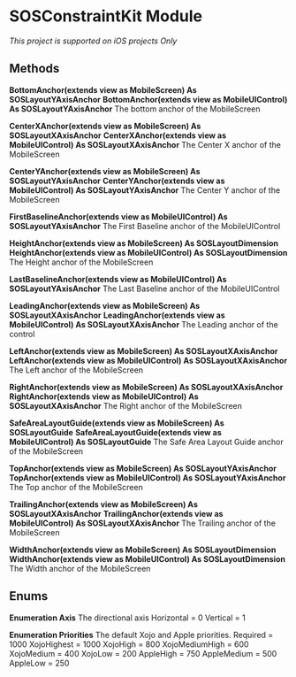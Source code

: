 # SOSConstraintKit Module
*This project is supported on iOS projects Only*

## Methods
**BottomAnchor(extends view as MobileScreen) As SOSLayoutYAxisAnchor**
**BottomAnchor(extends view as MobileUIControl) As SOSLayoutYAxisAnchor**
The bottom anchor of the MobileScreen

**CenterXAnchor(extends view as MobileScreen) As SOSLayoutXAxisAnchor**
**CenterXAnchor(extends view as MobileUIControl) As SOSLayoutXAxisAnchor**
The Center X anchor of the MobileScreen

**CenterYAnchor(extends view as MobileScreen) As SOSLayoutYAxisAnchor**
**CenterYAnchor(extends view as MobileUIControl) As SOSLayoutYAxisAnchor**
The Center Y anchor of the MobileScreen

**FirstBaselineAnchor(extends view as MobileUIControl) As SOSLayoutYAxisAnchor**
The First Baseline anchor of the MobileUIControl

**HeightAnchor(extends view as MobileScreen) As SOSLayoutDimension**
**HeightAnchor(extends view as MobileUIControl) As SOSLayoutDimension**
The Height anchor of the MobileScreen

**LastBaselineAnchor(extends view as MobileUIControl) As SOSLayoutYAxisAnchor**
The Last Baseline anchor of the MobileUIControl

**LeadingAnchor(extends view as MobileScreen) As SOSLayoutXAxisAnchor**
**LeadingAnchor(extends view as MobileUIControl) As SOSLayoutXAxisAnchor**
The Leading anchor of the control

**LeftAnchor(extends view as MobileScreen) As SOSLayoutXAxisAnchor**
**LeftAnchor(extends view as MobileUIControl) As SOSLayoutXAxisAnchor**
The Left anchor of the MobileScreen

**RightAnchor(extends view as MobileScreen) As SOSLayoutXAxisAnchor**
**RightAnchor(extends view as MobileUIControl) As SOSLayoutXAxisAnchor**
The Right anchor of the MobileScreen

**SafeAreaLayoutGuide(extends view as MobileScreen) As SOSLayoutGuide**
**SafeAreaLayoutGuide(extends view as MobileUIControl) As SOSLayoutGuide**
The Safe Area Layout Guide anchor of the MobileScreen

**TopAnchor(extends view as MobileScreen) As SOSLayoutYAxisAnchor**
**TopAnchor(extends view as MobileUIControl) As SOSLayoutYAxisAnchor**
The Top anchor of the MobileScreen

**TrailingAnchor(extends view as MobileScreen) As SOSLayoutXAxisAnchor**
**TrailingAnchor(extends view as MobileUIControl) As SOSLayoutXAxisAnchor**
The Trailing anchor of the MobileScreen

**WidthAnchor(extends view as MobileScreen) As SOSLayoutDimension**
**WidthAnchor(extends view as MobileUIControl) As SOSLayoutDimension**
The Width anchor of the MobileScreen

## Enums
**Enumeration Axis**
The directional axis
Horizontal = 0
Vertical = 1

**Enumeration Priorities**
The default Xojo and Apple priorities.
Required = 1000
XojoHighest = 1000
XojoHigh = 800
XojoMediumHigh = 600
XojoMedium = 400
XojoLow = 200
AppleHigh = 750
AppleMedium = 500
AppleLow = 250

